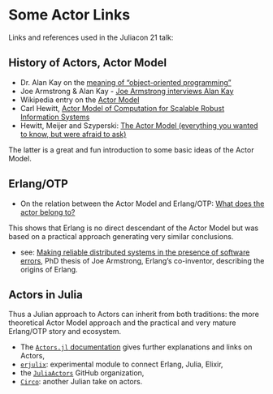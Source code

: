 # Some Actor Links

Links and references used in the Juliacon 21 talk:

## History of Actors, Actor Model

- Dr. Alan Kay on the [meaning of “object-oriented programming”](http://www.purl.org/stefan_ram/pub/doc_kay_oop_de)
- Joe Armstrong & Alan Kay - [Joe Armstrong interviews Alan Kay](https://www.youtube.com/watch?v=fhOHn9TClXY)
- Wikipedia entry on the [Actor Model](https://en.wikipedia.org/wiki/Actor_model)
- Carl Hewitt, [Actor Model of Computation for Scalable Robust Information Systems](https://hal.archives-ouvertes.fr/hal-01163534v7/document)
- Hewitt, Meijer and Szyperski: [The Actor Model (everything you wanted to know, but were afraid to ask)](https://channel9.msdn.com/Shows/Going+Deep/Hewitt-Meijer-and-Szyperski-The-Actor-Model-everything-you-wanted-to-know-but-were-afraid-to-ask)

The latter is a great and fun introduction to some basic ideas of the Actor Model.

## Erlang/OTP

- On the relation between the Actor Model and Erlang/OTP: [What does the actor belong to?](https://elixirforum.com/t/what-does-the-actor-belong-to/34590)

This shows that Erlang is no direct descendant of the Actor Model but was based on a practical approach generating very similar conclusions.

- see: [Making reliable distributed systems in the presence of software errors](https://erlang.org/download/armstrong_thesis_2003.pdf), PhD thesis of Joe Armstrong, Erlang’s co-inventor, describing the origins of Erlang.

## Actors in Julia

Thus a Julian approach to Actors can inherit from both traditions: the more theoretical Actor Model approach and the practical and very mature Erlang/OTP story and ecosystem.

- The [`Actors.jl` documentation](https://juliaactors.github.io/Actors.jl/dev) gives further explanations and links on Actors,
- [`erjulix`](https://github.com/pbayer/erjulix): experimental module to connect Erlang, Julia, Elixir,
- the [`JuliaActors`](https://github.com/JuliaActors) GitHub organization,
- [`Circo`](https://github.com/Circo-dev/Circo): another Julian take on actors.

